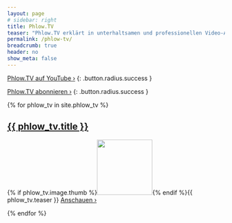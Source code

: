 ```yaml
---
layout: page
# sidebar: right
title: Phlow.TV
teaser: "Phlow.TV erklärt in unterhaltsamen und professionellen Video-Anleitungen schnell und unkompliziert, wie Sie Webdesign, Social Media, Software und Hardware optimal nutzen."
permalink: /phlow-tv/
breadcrumb: true
header: no
show_meta: false
---
```

[Phlow.TV auf YouTube ›](https://www.youtube.com/user/PhlowMedia/)
{: .button.radius.success }

[Phlow.TV abonnieren ›](http://www.youtube.com/subscription_center?add_user=phlowmedia)
{: .button.radius.success }




{% for phlow_tv in site.phlow_tv %}
<h2><a href="{{ site.url }}{{ phlow_tv.url }}">{{ phlow_tv.title }}</a>
</h2>
<p>{% if phlow_tv.image.thumb %}<img class="left" src="{{ site.urlimg }}{{ phlow_tv.image.thumb }}" alt="" height="128">{% endif %}{{ phlow_tv.teaser }} <a href="{{ site.url }}{{ phlow_tv.url }}">Anschauen ›</a></p>
{% endfor %}



